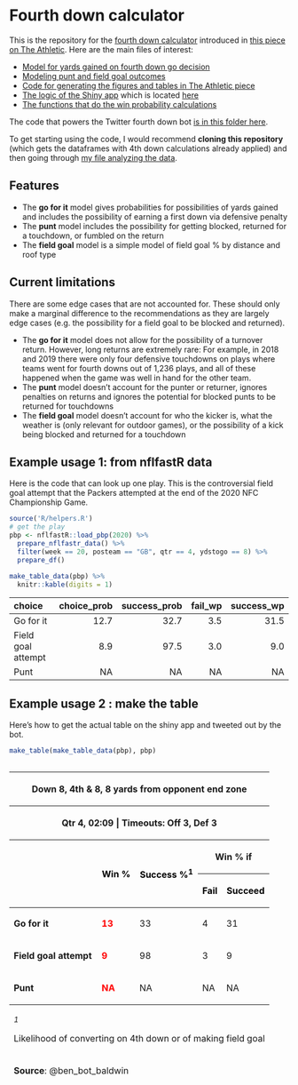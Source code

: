 Fourth down calculator
================

This is the repository for the [fourth down
calculator](https://rbsdm.com/stats/fourth_calculator) introduced in
[this piece on The
Athletic](https://theathletic.com/2144214/2020/10/28/nfl-fourth-down-decisions-the-math-behind-the-leagues-new-aggressiveness/).
Here are the main files of interest:

  - [Model for yards gained on fourth down go
    decision](https://github.com/guga31bb/fourth_calculator/blob/main/R/_go_for_it_model.R)
  - [Modeling punt and field goal
    outcomes](https://github.com/guga31bb/fourth_calculator/blob/main/R/punts.R)
  - [Code for generating the figures and tables in The Athletic
    piece](https://github.com/guga31bb/fourth_calculator/blob/main/R/_the_athletic_post.R)
  - [The logic of the Shiny
    app](https://github.com/guga31bb/fourth_calculator/blob/main/app.R)
    which is located [here](https://rbsdm.com/stats/fourth_calculator/)
  - [The functions that do the win probability
    calculations](https://github.com/guga31bb/fourth_calculator/blob/main/R/helpers.R)

The code that powers the Twitter fourth down bot [is in this folder
here](https://github.com/guga31bb/fourth_calculator/tree/main/bot).

To get starting using the code, I would recommend **cloning this
repository** (which gets the dataframes with 4th down calculations
already applied) and then going through [my file analyzing the
data](https://github.com/guga31bb/fourth_calculator/blob/main/R/season_numbers.R).

## Features

  - The **go for it** model gives probabilities for possibilities of
    yards gained and includes the possibility of earning a first down
    via defensive penalty
  - The **punt** model includes the possibility for getting blocked,
    returned for a touchdown, or fumbled on the return
  - The **field goal** model is a simple model of field goal % by
    distance and roof type

## Current limitations

There are some edge cases that are not accounted for. These should only
make a marginal difference to the recommendations as they are largely
edge cases (e.g. the possibility for a field goal to be blocked and
returned).

  - The **go for it** model does not allow for the possibility of a
    turnover return. However, long returns are extremely rare: For
    example, in 2018 and 2019 there were only four defensive touchdowns
    on plays where teams went for fourth downs out of 1,236 plays, and
    all of these happened when the game was well in hand for the other
    team.
  - The **punt** model doesn’t account for the punter or returner,
    ignores penalties on returns and ignores the potential for blocked
    punts to be returned for touchdowns
  - The **field goal** model doesn’t account for who the kicker is, what
    the weather is (only relevant for outdoor games), or the possibility
    of a kick being blocked and returned for a touchdown

## Example usage 1: from nflfastR data

Here is the code that can look up one play. This is the controversial
field goal attempt that the Packers attempted at the end of the 2020 NFC
Championship Game.

``` r
source('R/helpers.R')
# get the play
pbp <- nflfastR::load_pbp(2020) %>%
  prepare_nflfastr_data() %>%
  filter(week == 20, posteam == "GB", qtr == 4, ydstogo == 8) %>%
  prepare_df()

make_table_data(pbp) %>%
  knitr::kable(digits = 1)
```

| choice             | choice\_prob | success\_prob | fail\_wp | success\_wp |
| :----------------- | -----------: | ------------: | -------: | ----------: |
| Go for it          |         12.7 |          32.7 |      3.5 |        31.5 |
| Field goal attempt |          8.9 |          97.5 |      3.0 |         9.0 |
| Punt               |           NA |            NA |       NA |          NA |

## Example usage 2 : make the table

Here’s how to get the actual table on the shiny app and tweeted out by
the bot.

``` r
make_table(make_table_data(pbp), pbp)
```

<div id="ixtldnjhru" style="overflow-x:auto;overflow-y:auto;width:auto;height:auto;">

<table class="gt_table">

<thead class="gt_header">

<tr>

<th colspan="5" class="gt_heading gt_title gt_font_normal" style>

Down 8, 4th & 8, 8 yards from opponent end zone

</th>

</tr>

<tr>

<th colspan="5" class="gt_heading gt_subtitle gt_font_normal gt_bottom_border" style>

Qtr 4, 02:09 | Timeouts: Off 3, Def 3

</th>

</tr>

</thead>

<thead class="gt_col_headings">

<tr>

<th class="gt_col_heading gt_center gt_columns_bottom_border" rowspan="2" colspan="1" style="color: black; font-weight: bold;">

</th>

<th class="gt_col_heading gt_center gt_columns_bottom_border" rowspan="2" colspan="1" style="color: black; font-weight: bold;">

Win %

</th>

<th class="gt_col_heading gt_center gt_columns_bottom_border" rowspan="2" colspan="1" style="color: black; font-weight: bold;">

Success %<sup class="gt_footnote_marks">1</sup>

</th>

<th class="gt_center gt_columns_top_border gt_column_spanner_outer" rowspan="1" colspan="2">

<span class="gt_column_spanner">Win % if</span>

</th>

</tr>

<tr>

<th class="gt_col_heading gt_columns_bottom_border gt_center" rowspan="1" colspan="1" style="color: black; font-weight: bold;">

Fail

</th>

<th class="gt_col_heading gt_columns_bottom_border gt_center" rowspan="1" colspan="1" style="color: black; font-weight: bold;">

Succeed

</th>

</tr>

</thead>

<tbody class="gt_table_body">

<tr>

<td class="gt_row gt_left" style="font-weight: bold;">

Go for it

</td>

<td class="gt_row gt_center" style="color: red; font-weight: bold;">

13

</td>

<td class="gt_row gt_center">

33

</td>

<td class="gt_row gt_center">

4

</td>

<td class="gt_row gt_center">

31

</td>

</tr>

<tr>

<td class="gt_row gt_left" style="font-weight: bold;">

Field goal attempt

</td>

<td class="gt_row gt_center" style="color: red; font-weight: bold;">

9

</td>

<td class="gt_row gt_center">

98

</td>

<td class="gt_row gt_center">

3

</td>

<td class="gt_row gt_center">

9

</td>

</tr>

<tr>

<td class="gt_row gt_left" style="font-weight: bold;">

Punt

</td>

<td class="gt_row gt_center" style="color: red; font-weight: bold;">

NA

</td>

<td class="gt_row gt_center">

NA

</td>

<td class="gt_row gt_center">

NA

</td>

<td class="gt_row gt_center">

NA

</td>

</tr>

</tbody>

<tfoot class="gt_sourcenotes">

<tr>

<td class="gt_sourcenote" colspan="5">

<strong>Source</strong>: @ben\_bot\_baldwin

</td>

</tr>

</tfoot>

<tfoot>

<tr class="gt_footnotes">

<td colspan="5">

<p class="gt_footnote">

<sup class="gt_footnote_marks"> <em>1</em> </sup>

Likelihood of converting on 4th down or of making field goal <br />

</p>

</td>

</tr>

</tfoot>

</table>

</div>

<!--/html_preserve-->
